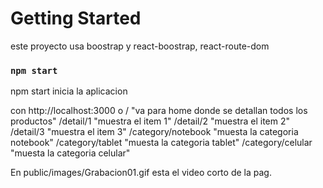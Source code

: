 # Getting Started

este proyecto usa boostrap y react-boostrap, react-route-dom

### `npm start`

npm start inicia la aplicacion

con http://localhost:3000 o / "va para home donde se detallan todos los productos"
/detail/1 "muestra el item 1"
/detail/2 "muestra el item 2"
/detail/3 "muestra el item 3"
/category/notebook "muesta la categoria notebook"
/category/tablet "muesta la categoria tablet"
/category/celular "muesta la categoria celular"

En public/images/Grabacion01.gif esta el video corto de la pag.

